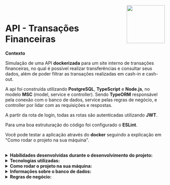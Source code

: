<img width="120px" align="right" src="https://ng.cash/_nuxt/img/logo-ngcash-branco.88c5860.svg"/>  
<br/>
 <h1>API - Transações Financeiras</h1>
 
<p><strong>Contexto</strong></p>

Simulação de uma API <strong>dockerizada</strong> para um site interno de transações financeiras, no qual é possível realizar transferências e consultar seus dados, além de poder filtrar as transações realizadas em cash-in e cash-out. 

A api foi construída utilizando <strong>PostgreSQL</strong>, <strong>TypeScript</strong> e <strong>Node.js</strong>, no modelo <strong>MSC</strong> (model, service e controller).
Sendo <strong>TypeORM</strong> responsável pela conexão com o banco de dados, service pelas regras de negócio, e controller por lidar com as requisições e respostas.

A partir da rota de login, todas as rotas são autenticadas utilizando <strong>JWT</strong>.

Para uma boa estruturação do código foi configurado o <strong>ESLint</strong>.

Você pode testar a aplicação através do <strong>docker</strong> seguindo a explicação em "Como rodar o projeto na sua máquina".

<br/>

<details>
 <summary><strong>Habilidades desenvolvidas durante o desenvolvimento do projeto:</strong></summary><br />
 
- :fire: **Organizar uma aplicação completa desde o primeiro passo**; :fire:
- Criar e modelar um banco de dados utilizando TypeORM;
- Estruturar uma aplicação em camadas;
- Delegar responsabilidades específicas para cada camada;
- Entender e aplicar os padrões REST;
-  :fire: **Criar aplicação dockerizada**; :fire:
- Utilizar Dotenv para as variáveis de ambiente secretas.

</details>


<details>
 <summary><strong>Tecnologias utilizadas:</strong></summary><br />
 <ul>
    <li>Typescript,</li>
    <li>Node.js,</li>
    <li>Nodemon,</li>
    <li>Express.js,</li>
    <li>Dotenv,</li>
    <li>PostgreSQL,</li>
    <li>TypeORM,</li>
    <li>JWT,</li>
    <li>Joi,</li>
    <li>Eslint,</li>
    <li>Express-async-errors,</li>
    <li>Bcrypt,</li>
    <li>Joi-password-complexity.</li>
</ul>

</details>

<details>
 
   <summary><strong>Como rodar o projeto na sua máquina:</strong></summary><br />
 
   <strong>:sparkles: Rodando com Docker</strong>
  
  >Clone o projeto em uma pasta/repositório git com o comando `git clone`
  
  - Caso não tenha o git instalado em sua máquina, você pode realizar a instalação através da [documentação](https://git-scm.com/book/pt-br/v2/Come%C3%A7ando-Instalando-o-Git)
  
  - Entre na pasta do projeto clonado
 
  > Instale as dependências com `npm install`
 
 - Para a aplicação funcionar corretamente você precisa editar o arquivo .env.example: 
    - alterar as variáveis de ambiente com o seu nome de usuário e senha de conexão com o banco de dados.
    - mudar o nome do aquivo para **.env**, caso contrário a aplicação não encontrará o arquivo. 
    
   - Você consegue encontrar mais informações [aqui](https://www.freecodecamp.org/portuguese/news/como-usar-variaveis-de-ambiente-do-node-com-um-arquivo-dotenv-para-node-js-e-npm/)
  
  > Rode os containers com o comando `docker-compose up -d`
  
  - Esse serviço irá inicializar dois containers chamados postgres(port: 5432) e ng-finance(port: 3000)
  
 - :sparkles:E pronto!! O projeto está rodando na sua máquina:sparkles:
  
:eyes: **De olho nas dicas:** 
 
 - Para rodar o projeto desta forma, **obrigatóriamente** você deve ter o `Git`, o `Docker` e o `Docker-compose` instalados em seu computador.
 
</details>

<details>
 <summary><strong>Informações sobre o banco de dados:</strong></summary><br />
 
 ![Captura de tela de 2022-11-22 17-53-57](https://user-images.githubusercontent.com/93014254/203419410-5edc71fd-d956-4b55-8eca-9a874e869716.png)
 
   <p>A imagem acima exemplifica o banco de dados e as relações entre as tabelas</p>
   
   - A tabela <strong>users</strong> possui informações sobre os usuários;
   - A tabela <strong>transactions</strong> possui informações das transações feita por cada usuário;
   - A tabela <strong>accounts</strong> possui informações da conta de cada usuário:
     Essa tabela possui um relacionamento N:1 com a tabela transactions e 1:1 com a tabela users. Sendo assim, uma conta pode possuir várias transações, mas uma transação só pode ser feita por uma conta e uma conta só pode pertencer a um usuário assim como um usuário só pode ter uma conta.
   
</details>

</details>

<details>
 <summary><strong>Regras de negócio:</strong></summary><br />
   
  - Qualquer pessoa deverá poder utilizar a aplicação. Para isso, basta realizar o cadastro informando *username* e *password*.
- Deve-se garantir que cada *username* seja único e composto por, pelo menos, 3 caracteres.
- Deve-se garantir que a *password* seja composta por pelo menos 8 caracteres, um número e uma letra maiúscula. Lembre-se que ela deverá ser *hashada* ao ser armazenada no banco.
- Durante o processo de cadastro de um novo usuário, sua respectiva conta deverá ser criada automaticamente na tabela **Accounts** com um *balance* de R$ 100,00. É importante ressaltar que caso ocorra algum problema e o usuário não seja criado,  a tabela **Accounts** não deverá ser afetada.
- Todo usuário deverá conseguir logar na aplicação informando *username* e *password.* Caso o login seja bem-sucedido, um token JWT (com 24h de validade) deverá ser fornecido.
- Todo usuário logado (ou seja, que apresente um token válido) deverá ser capaz de visualizar seu próprio *balance* atual. Um usuário A não pode visualizar o *balance* de um usuário B, por exemplo.
- Todo usuário logado (ou seja, que apresente um token válido) deverá ser capaz de realizar um *cash-out* informando o *username* do usuário que sofrerá o *cash-in*), caso apresente *balance* suficiente para isso. Atente-se ao fato de que um usuário não deverá ter a possibilidade de realizar uma transferência para si mesmo.
- Toda nova transação bem-sucedida deverá ser registrada na tabela **Transactions**. Em casos de falhas transacionais, a tabela **Transactions** não deverá ser afetada.
- Todo usuário logado (ou seja, que apresente um token válido) deverá ser capaz de visualizar as transações financeiras (*cash-out* e *cash-in*) que participou. Caso o usuário não tenha participado de uma determinada transação, ele nunca poderá ter acesso à ela.
- Todo usuário logado (ou seja, que apresente um token válido) deverá ser capaz de filtrar as transações financeiras que participou por:
 > Transações de *cash-out;*
 
 > Transações de *cash-in.*
   
</details>
